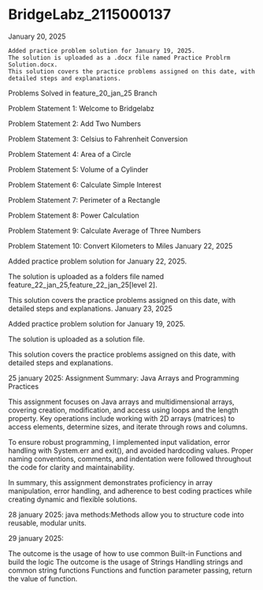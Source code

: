 # BridgeLabz_2115000137



January 20, 2025

    Added practice problem solution for January 19, 2025.
    The solution is uploaded as a .docx file named Practice Problrm Solution.docx.
    This solution covers the practice problems assigned on this date, with detailed steps and explanations.

Problems Solved in feature_20_jan_25 Branch

Problem Statement 1: Welcome to Bridgelabz

Problem Statement 2: Add Two Numbers

Problem Statement 3: Celsius to Fahrenheit Conversion

Problem Statement 4: Area of a Circle

Problem Statement 5: Volume of a Cylinder

Problem Statement 6: Calculate Simple Interest

Problem Statement 7: Perimeter of a Rectangle

Problem Statement 8: Power Calculation

Problem Statement 9: Calculate Average of Three Numbers

Problem Statement 10: Convert Kilometers to Miles
January 22, 2025

Added practice problem solution for January 22, 2025.

The solution is uploaded as a folders file named feature_22_jan_25,feature_22_jan_25[level 2].

This solution covers the practice problems assigned on this date, with detailed steps and explanations.
January 23, 2025

Added practice problem solution for January 19, 2025.

The solution is uploaded as a solution file.

This solution covers the practice problems assigned on this date, with detailed steps and explanations.

25 january 2025:
Assignment Summary: Java Arrays and Programming Practices

This assignment focuses on Java arrays and multidimensional arrays, covering creation, modification, and access using loops and the length property. Key operations include working with 2D arrays (matrices) to access elements, determine sizes, and iterate through rows and columns.

To ensure robust programming, I implemented input validation, error handling with System.err and exit(), and avoided hardcoding values. Proper naming conventions, comments, and indentation were followed throughout the code for clarity and maintainability.

In summary, this assignment demonstrates proficiency in array manipulation, error handling, and adherence to best coding practices while creating dynamic and flexible solutions.

28 january 2025:
java methods:Methods allow you to structure code into reusable, modular units.


29 january 2025:


The outcome is the usage of how to use common Built-in Functions and build the logic
The outcome is the usage of Strings
Handling strings and common string functions
Functions and function parameter passing, return the value of function.



